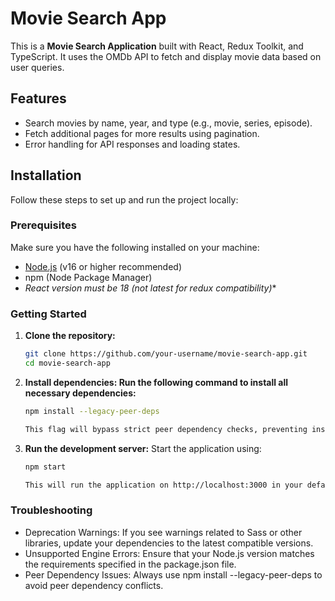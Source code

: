 # Movie Search App

This is a **Movie Search Application** built with React, Redux Toolkit, and TypeScript. It uses the OMDb API to fetch and display movie data based on user queries.

## Features

- Search movies by name, year, and type (e.g., movie, series, episode).
- Fetch additional pages for more results using pagination.
- Error handling for API responses and loading states.

## Installation

Follow these steps to set up and run the project locally:

### Prerequisites

Make sure you have the following installed on your machine:
- [Node.js](https://nodejs.org/) (v16 or higher recommended)
- npm (Node Package Manager)
- **React version must be 18* (not latest for redux compatibility)**

### Getting Started

1. **Clone the repository:**
   ```bash
   git clone https://github.com/your-username/movie-search-app.git
   cd movie-search-app
2. **Install dependencies: Run the following command to install all necessary dependencies:**
   ```bash
   npm install --legacy-peer-deps
   
   This flag will bypass strict peer dependency checks, preventing installation errors.
3. **Run the development server:** Start the application using:
   ```bash
   npm start
   
   This will run the application on http://localhost:3000 in your default browser.

### Troubleshooting

- Deprecation Warnings: If you see warnings related to Sass or other libraries, update your dependencies to the latest compatible versions.
- Unsupported Engine Errors: Ensure that your Node.js version matches the requirements specified in the package.json file.
- Peer Dependency Issues: Always use npm install --legacy-peer-deps to avoid peer dependency conflicts.
